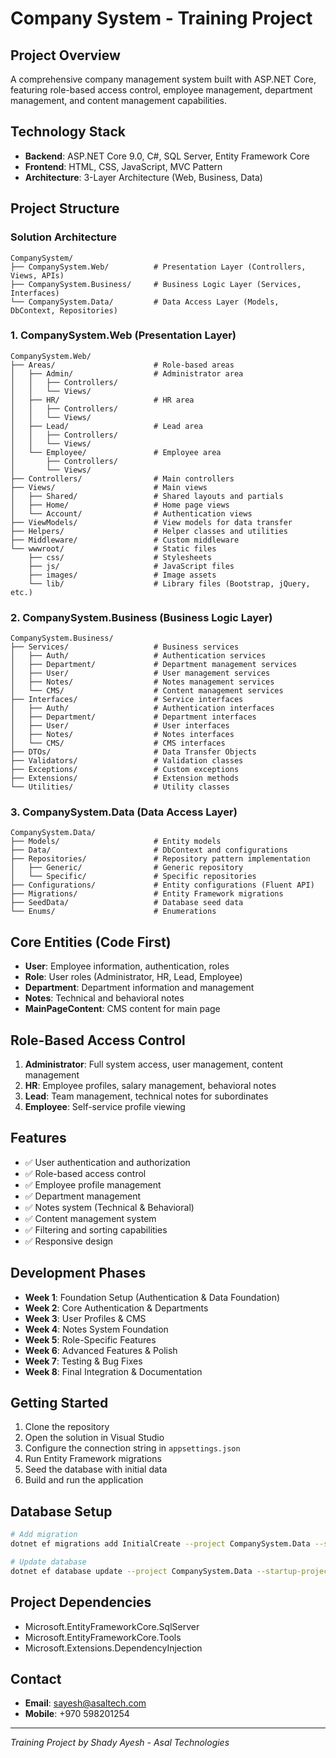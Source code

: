 # Company System - Training Project

## Project Overview
A comprehensive company management system built with ASP.NET Core, featuring role-based access control, employee management, department management, and content management capabilities.

## Technology Stack
- **Backend**: ASP.NET Core 9.0, C#, SQL Server, Entity Framework Core
- **Frontend**: HTML, CSS, JavaScript, MVC Pattern
- **Architecture**: 3-Layer Architecture (Web, Business, Data)

## Project Structure

### Solution Architecture
```
CompanySystem/
├── CompanySystem.Web/          # Presentation Layer (Controllers, Views, APIs)
├── CompanySystem.Business/     # Business Logic Layer (Services, Interfaces)
└── CompanySystem.Data/         # Data Access Layer (Models, DbContext, Repositories)
```

### 1. CompanySystem.Web (Presentation Layer)
```
CompanySystem.Web/
├── Areas/                      # Role-based areas
│   ├── Admin/                  # Administrator area
│   │   ├── Controllers/
│   │   └── Views/
│   ├── HR/                     # HR area
│   │   ├── Controllers/
│   │   └── Views/
│   ├── Lead/                   # Lead area
│   │   ├── Controllers/
│   │   └── Views/
│   └── Employee/               # Employee area
│       ├── Controllers/
│       └── Views/
├── Controllers/                # Main controllers
├── Views/                      # Main views
│   ├── Shared/                 # Shared layouts and partials
│   ├── Home/                   # Home page views
│   └── Account/                # Authentication views
├── ViewModels/                 # View models for data transfer
├── Helpers/                    # Helper classes and utilities
├── Middleware/                 # Custom middleware
└── wwwroot/                    # Static files
    ├── css/                    # Stylesheets
    ├── js/                     # JavaScript files
    ├── images/                 # Image assets
    └── lib/                    # Library files (Bootstrap, jQuery, etc.)
```

### 2. CompanySystem.Business (Business Logic Layer)
```
CompanySystem.Business/
├── Services/                   # Business services
│   ├── Auth/                   # Authentication services
│   ├── Department/             # Department management services
│   ├── User/                   # User management services
│   ├── Notes/                  # Notes management services
│   └── CMS/                    # Content management services
├── Interfaces/                 # Service interfaces
│   ├── Auth/                   # Authentication interfaces
│   ├── Department/             # Department interfaces
│   ├── User/                   # User interfaces
│   ├── Notes/                  # Notes interfaces
│   └── CMS/                    # CMS interfaces
├── DTOs/                       # Data Transfer Objects
├── Validators/                 # Validation classes
├── Exceptions/                 # Custom exceptions
├── Extensions/                 # Extension methods
└── Utilities/                  # Utility classes
```

### 3. CompanySystem.Data (Data Access Layer)
```
CompanySystem.Data/
├── Models/                     # Entity models
├── Data/                       # DbContext and configurations
├── Repositories/               # Repository pattern implementation
│   ├── Generic/                # Generic repository
│   └── Specific/               # Specific repositories
├── Configurations/             # Entity configurations (Fluent API)
├── Migrations/                 # Entity Framework migrations
├── SeedData/                   # Database seed data
└── Enums/                      # Enumerations
```

## Core Entities (Code First)
- **User**: Employee information, authentication, roles
- **Role**: User roles (Administrator, HR, Lead, Employee)
- **Department**: Department information and management
- **Notes**: Technical and behavioral notes
- **MainPageContent**: CMS content for main page

## Role-Based Access Control
1. **Administrator**: Full system access, user management, content management
2. **HR**: Employee profiles, salary management, behavioral notes
3. **Lead**: Team management, technical notes for subordinates
4. **Employee**: Self-service profile viewing

## Features
- ✅ User authentication and authorization
- ✅ Role-based access control
- ✅ Employee profile management
- ✅ Department management
- ✅ Notes system (Technical & Behavioral)
- ✅ Content management system
- ✅ Filtering and sorting capabilities
- ✅ Responsive design

## Development Phases
- **Week 1**: Foundation Setup (Authentication & Data Foundation)
- **Week 2**: Core Authentication & Departments
- **Week 3**: User Profiles & CMS
- **Week 4**: Notes System Foundation
- **Week 5**: Role-Specific Features
- **Week 6**: Advanced Features & Polish
- **Week 7**: Testing & Bug Fixes
- **Week 8**: Final Integration & Documentation

## Getting Started
1. Clone the repository
2. Open the solution in Visual Studio
3. Configure the connection string in `appsettings.json`
4. Run Entity Framework migrations
5. Seed the database with initial data
6. Build and run the application

## Database Setup
```bash
# Add migration
dotnet ef migrations add InitialCreate --project CompanySystem.Data --startup-project CompanySystem.Web

# Update database
dotnet ef database update --project CompanySystem.Data --startup-project CompanySystem.Web
```

## Project Dependencies
- Microsoft.EntityFrameworkCore.SqlServer
- Microsoft.EntityFrameworkCore.Tools
- Microsoft.Extensions.DependencyInjection

## Contact
- **Email**: sayesh@asaltech.com
- **Mobile**: +970 598201254

---
*Training Project by Shady Ayesh - Asal Technologies* 